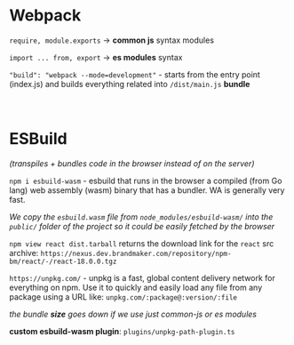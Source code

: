 # Webpack

`require, module.exports` -> **common js** syntax modules  

`import ... from, export` -> **es modules** syntax  

`"build": "webpack --mode=development"` - starts from the entry point (index.js) and builds everything related into `/dist/main.js` **bundle**  
<br/><br/>


# ESBuild
_(transpiles + bundles code in the browser instead of on the server)_  

`npm i esbuild-wasm` - esbuild that runs in the browser a compiled (from Go lang) web assembly (wasm) binary that has a bundler. WA is generally very fast.  

_We copy the `esbuild.wasm` file from `node_modules/esbuild-wasm/` into the `public/` folder of the project so it could be easily fetched by the browser_


`npm view react dist.tarball` returns the download link for the `react` src archive: `https://nexus.dev.brandmaker.com/repository/npm-bm/react/-/react-18.0.0.tgz`  


`https://unpkg.com/` - unpkg is a fast, global content delivery network for everything on npm. Use it to quickly and easily load any file from any package using a URL like: `unpkg.com/:package@:version/:file`  


_the bundle **size** goes down if we use just common-js or es modules_  

**custom esbuild-wasm plugin**: `plugins/unpkg-path-plugin.ts`